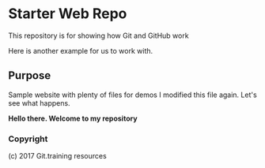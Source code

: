 # Starter Web Repo

This repository is for showing how Git and GitHub work

Here is another example for us to work with.

## Purpose

Sample website with plenty of files for demos
I modified this file again. Let's see what happens.

<strong>Hello there. Welcome to my repository</strong>

### Copyright

(c) 2017 Git.training resources
